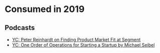 # Consumed in 2019

## Podcasts

* [YC: Peter Reinhardt on Finding Product Market Fit at Segment](https://www.youtube.com/watch?v=l-vfn97QTr0)
* [YC: One Order of Operations for Starting a Startup by Michael Seibel](https://www.youtube.com/watch?v=5fmDKGV0TnQ)
